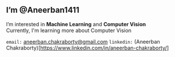 ## I’m @Aneerban1411

I’m interested in **Machine Learning** and **Computer Vision**<br>
Currently, I'm learning more about Computer Vision<br>

`email:` aneerban.chakraborty@gmail.com
`linkedin:` (Aneerban Chakraborty)[https://www.linkedin.com/in/aneerban-chakraborty/]

<!---
Aneerban1411/Aneerban1411 is a ✨ special ✨ repository because its `README.md` (this file) appears on your GitHub profile.
You can click the Preview link to take a look at your changes.
--->
